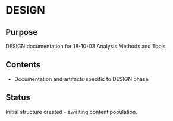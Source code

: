 # DESIGN

## Purpose
DESIGN documentation for 18-10-03 Analysis Methods and Tools.

## Contents
- Documentation and artifacts specific to DESIGN phase

## Status
Initial structure created - awaiting content population.
